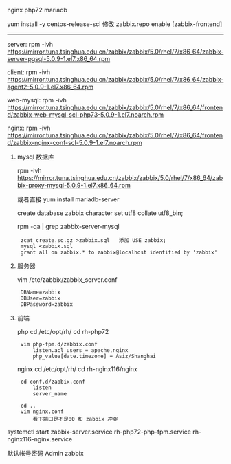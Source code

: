 
nginx
php72
mariadb

yum install -y centos-release-scl
修改 zabbix.repo enable [zabbix-frontend]


---

server:
    rpm -ivh https://mirror.tuna.tsinghua.edu.cn/zabbix/zabbix/5.0/rhel/7/x86_64/zabbix-server-pgsql-5.0.9-1.el7.x86_64.rpm

client:
    rpm -ivh https://mirror.tuna.tsinghua.edu.cn/zabbix/zabbix/5.0/rhel/7/x86_64/zabbix-agent2-5.0.9-1.el7.x86_64.rpm

web-mysql:
    rpm -ivh https://mirror.tuna.tsinghua.edu.cn/zabbix/zabbix/5.0/rhel/7/x86_64/frontend/zabbix-web-mysql-scl-php73-5.0.9-1.el7.noarch.rpm

nginx:
    rpm -ivh https://mirror.tuna.tsinghua.edu.cn/zabbix/zabbix/5.0/rhel/7/x86_64/frontend/zabbix-nginx-conf-scl-5.0.9-1.el7.noarch.rpm


1. mysql 数据库

    rpm -ivh https://mirror.tuna.tsinghua.edu.cn/zabbix/zabbix/5.0/rhel/7/x86_64/zabbix-proxy-mysql-5.0.9-1.el7.x86_64.rpm

    或者直接 yum install mariadb-server

    create database zabbix character set utf8 collate utf8_bin;

    rpm -qa | grep zabbix-server-mysql

        zcat create.sq.gz >zabbix.sql   添加 USE zabbix;
        mysql <zabbix.sql
        grant all on zabbix.* to zabbix@localhost identified by 'zabbix'

2. 服务器

    vim /etc/zabbix/zabbix_server.conf

        DBName=zabbix
        DBUser=zabbix
        DBPassword=zabbix

3. 前端

    php
        cd /etc/opt/rh/
        cd rh-php72
        
        vim php-fpm.d/zabbix.conf
            listen.acl_users = apache,nginx
            php_value[date.timezone] = Asiz/Shanghai

    nginx
        cd /etc/opt/rh/
        cd rh-nginx116/nginx
        
        cd conf.d/zabbix.conf
            listen
            server_name
        
        cd ..
        vim nginx.conf
            看下端口是不是80 和 zabbix 冲突

systemctl start zabbix-server.service  rh-php72-php-fpm.service rh-nginx116-nginx.service

默认帐号密码
    Admin
    zabbix

